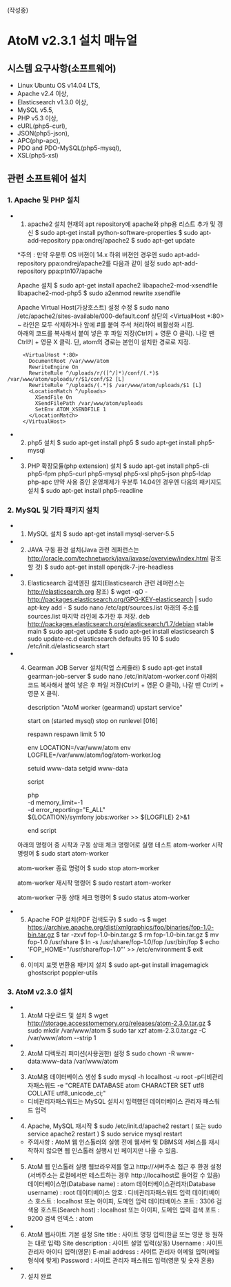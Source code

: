 
(작성중)
# AtoM v2.3.1 설치 매뉴얼

## 시스템 요구사항(소프트웨어)
* Linux Ubuntu OS v14.04 LTS, 
* Apache v2.4 이상, 
* Elasticsearch v1.3.0 이상, 
* MySQL v5.5, 
* PHP v5.3 이상, 
* cURL(php5-curl), 
* JSON(php5-json), 
* APC(php-apc),
* PDO and PDO-MySQL(php5-mysql), 
* XSL(php5-xsl)

## 관련 소프트웨어 설치

### 1. Apache 및 PHP 설치
*  1) apache2 설치
    현재의 apt repository에 apache와 php용 리스트 추가 및 갱신
     $ sudo apt-get install python-software-properties
     $ sudo apt-add-repository ppa:ondrej/apache2
     $ sudo apt-get update

     *주의 : 만약 우분투 OS 버젼이 14.x 하위 버젼인 경우엔 sudo apt-add-repository ppa:ondrej/apache2를 다음과 같이 설정 
      sudo apt-add-repository ppa:ptn107/apache

     Apache 설치
     $ sudo apt-get install apache2 libapache2-mod-xsendfile libapache2-mod-php5
     $ sudo a2enmod rewrite xsendfile

    Apache Virtual Host(가상호스트) 설정 수정
     $ sudo nano /etc/apache2/sites-available/000-default.conf
     상단의 <VirtualHost *:80> ~ </VirtualHost> 라인은 모두 삭제하거나 앞에 #를 붙여 주석 처리하여 비활성화 시킴.     
     아래의 코드를 복사해서 붙여 넣은 후 파일 저장(Ctrl키 + 영문 O 클릭). 나갈 땐 Ctrl키 + 영문 X 클릭.
     단, atom의 경로는 본인이 설치한 경로로 지정.

```
     <VirtualHost *:80>
       DocumentRoot /var/www/atom
       RewriteEngine On
       RewriteRule ^/uploads/r/([^/]*)/conf/(.*)$ /var/www/atom/uploads/r/$1/conf/$2 [L]
       RewriteRule ^/uploads/(.*)$ /var/www/atom/uploads/$1 [L]
       <LocationMatch ^/uploads>
         XSendFile On
         XSendFilePath /var/www/atom/uploads
         SetEnv ATOM_XSENDFILE 1
       </LocationMatch>
     </VirtualHost>
```

* 2) php5 설치
     $ sudo apt-get install php5
     $ sudo apt-get install php5-mysql

* 3) PHP 확장모듈(php extension) 설치
    $ sudo apt-get install php5-cli php5-fpm php5-curl php5-mysql php5-xsl php5-json php5-ldap php-apc
    만약 사용 중인 운영체제가 우분투 14.04인 경우엔 다음의 패키지도 설치
    $ sudo apt-get install php5-readline



### 2. MySQL 및 기타 패키지 설치
* 1) MySQL 설치
     $ sudo apt-get install mysql-server-5.5 

* 2) JAVA 구동 환경 설치(Java 관련 레퍼런스는 http://oracle.com/technetwork/java/javase/overview/index.html 참조할 것)
    $ sudo apt-get install openjdk-7-jre-headless

* 3) Elasticsearch 검색엔진 설치(Elasticsearch 관련 레퍼런스는 http://elasticsearch.org 참조)
    $ wget -qO - http://packages.elasticsearch.org/GPG-KEY-elasticsearch | sudo apt-key add -
    $ sudo nano /etc/apt/sources.list
     아래의 주소를 sources.list 마지막 라인에 추가한 후 저장.
    deb http://packages.elasticsearch.org/elasticsearch/1.7/debian stable main
    $ sudo apt-get update
    $ sudo apt-get install elasticsearch
    $ sudo update-rc.d elasticsearch defaults 95 10
    $ sudo /etc/init.d/elasticsearch start

* 4) Gearman JOB Server 설치(작업 스케쥴러)
     $ sudo apt-get install gearman-job-server
     $ sudo nano /etc/init/atom-worker.conf
     아래의 코드 복사해서 붙여 넣은 후 파일 저장(Ctrl키 + 영문 O 클릭), 나갈 땐 Ctrl키 + 영문 X 클릭.

     description "AtoM worker (gearmand) upstart service"

     start on (started mysql)
     stop on runlevel [016]

     respawn
     respawn limit 5 10

     env LOCATION=/var/www/atom
     env LOGFILE=/var/www/atom/log/atom-worker.log

     setuid www-data
     setgid www-data

     script

       php \
         -d memory_limit=-1 \
         -d error_reporting="E_ALL" \
           ${LOCATION}/symfony jobs:worker >> ${LOGFILE} 2>&1

     end script

    아래의 명령어 중 시작과 구동 상태 체크 명령어로 실행 테스트
     atom-worker 시작 명령어
     $ sudo start atom-worker  

     atom-worker 종료 명령어
     $ sudo stop atom-worker

     atom-worker 재시작 명령어
     $ sudo restart atom-worker 

     atom-worker 구동 상태 체크 명령어
     $ sudo status atom-worker  

* 5) Apache FOP 설치(PDF 검색도구)
     $ sudo -s
     $ wget https://archive.apache.org/dist/xmlgraphics/fop/binaries/fop-1.0-bin.tar.gz
     $ tar -zxvf fop-1.0-bin.tar.gz
     $ rm fop-1.0-bin.tar.gz
     $ mv fop-1.0 /usr/share
     $ ln -s /usr/share/fop-1.0/fop /usr/bin/fop
     $ echo 'FOP_HOME="/usr/share/fop-1.0"' >> /etc/environment
     $ exit

* 6) 이미지 포맷 변환용 패키지 설치
    $ sudo apt-get install imagemagick ghostscript poppler-utils



### 3. AtoM v2.3.0 설치
* 1) AtoM 다운로드 및 설치
    $ wget http://storage.accesstomemory.org/releases/atom-2.3.0.tar.gz
    $ sudo mkdir /var/www/atom
    $ sudo tar xzf atom-2.3.0.tar.gz -C /var/www/atom --strip 1

* 2) AtoM 디렉토리 퍼미션(사용권한) 설정
    $ sudo chown -R www-data:www-data /var/www/atom

* 3) AtoM용 데이터베이스 생성
    $ sudo mysql -h localhost -u root -p디비관리자패스워드 -e "CREATE DATABASE atom CHARACTER SET utf8 COLLATE utf8_unicode_ci;"
    * 디비관리자패스워드는 MySQL 설치시 입력했던 데이터베이스 관리자 패스워드 입력  

* 4) Apache, MySQL 재시작
   $ sudo /etc/init.d/apache2 restart    ( 또는  sudo service apache2 restart )
   $ sudo service mysql restart

   * 주의사항 :  AtoM 웹 인스톨러의 실행 전에 웹서버 및 DBMS의 서비스를 재시작하지 않으면 웹 인스톨러 실행시 빈 페이지만 나올 수 있음.

* 5) AtoM 웹 인스톨러 실행
    웹브라우져를 열고 http://서버주소 접근 후 환경 설정(서버주소는 로컬에서만 테스트하는 경우 http://localhost로 들어갈 수 있음)
    데이터베이스명(Database name) : atom
    데이터베이스관리자(Database username) : root
    데이터베이스 암호 : 디비관리자패스워드 입력
    데이터베이스 호스트 : localhost 또는 아이피, 도메인 입력
    데이터베이스 포트 : 3306
    검색용 호스트(Search host) : localhost 또는 아이피, 도메인 입력
    검색 포트 : 9200
    검색 인덱스 : atom

* 6) AtoM 웹사이트 기본 설정
    Site title : 사이트 명칭 입력(한글 또는 영문 등 원하는 대로 입력)
    Site description : 사이트 설명 입력(상동)
    Username : 사이트 관리자 아이디 입력(영문)
    E-mail address : 사이트 관리자 이메일 입력(메일형식에 맞게)
    Password : 사이트 관리자 패스워드 입력(영문 및 숫자 혼용)

* 7) 설치 완료

